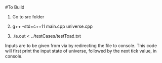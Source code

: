 #To Build

1. Go to src folder

2. g++ -std=c++11 main.cpp universe.cpp

3. ./a.out < ../testCases/testToad.txt

Inputs are to be given from via by redirecting the file to console. This code will first print the input state of universe, followed by the next tick value, in console.
